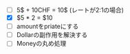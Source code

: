 - [ ] 5$ + 10CHF = 10$ (レートが2:1の場合)
- [x] $5 * 2 = $10
- [ ] amountをpriateにする
- [ ] Dollarの副作用を解決する
- [ ] Moneyの丸め処理